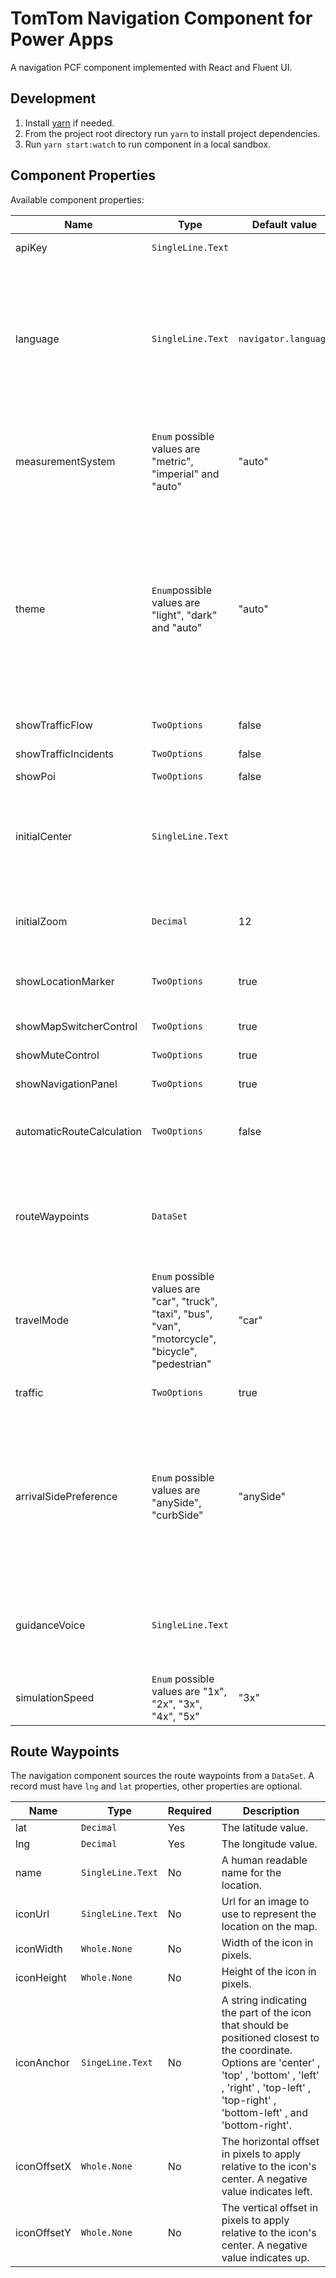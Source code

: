 # TomTom Navigation Component for Power Apps

A navigation PCF component implemented with React and Fluent UI.

## Development

1. Install [yarn](https://classic.yarnpkg.com/en/docs/install#mac-stable) if needed.
2. From the project root directory run `yarn` to install project dependencies.
3. Run `yarn start:watch` to run component in a local sandbox.

## Component Properties

Available component properties:

| Name                      | Type                                                                                                   | Default value        | Description                                                                                                                                                                                                                                             |
| ------------------------- | ------------------------------------------------------------------------------------------------------ | -------------------- | ------------------------------------------------------------------------------------------------------------------------------------------------------------------------------------------------------------------------------------------------------- |
| apiKey                    | `SingleLine.Text`                                                                                      |                      | The TomTom API key.                                                                                                                                                                                                                                     |
| language                  | `SingleLine.Text`                                                                                      | `navigator.language` | Language used for the map and guidance instructions. 	An [IETF language code tag](https://datahub.io/core/language-codes). When the language provided is one of "en", "de" or "nl" it will also apply to the component UI controls.                                                                                           |
| measurementSystem         | `Enum` possible values are "metric", "imperial" and "auto"                                             | "auto"               | The measurement system. If "auto" is selected the measurement system will be based on the route location.                                                                                                                                               |
| theme                     | `Enum`possible values are "light", "dark" and "auto"                                                   | "auto"               | The componnent theme. Influences both the map style and the theme used for the components overlaid on the map. If "auto" is selected will use the `prefers-color-scheme` media feature to detect if the user has requested light or dark color schemes. |
| showTrafficFlow           | `TwoOptions`                                                                                           | false                | Show the traffic flow layer.                                                                                                                                                                                                                            |
| showTrafficIncidents      | `TwoOptions`                                                                                           | false                | Show the traffic incidents layer.                                                                                                                                                                                                                       |
| showPoi      | `TwoOptions`                                                                                           | false                | Show the POI layer.                                                                                                                                                                                                                       |
| initialCenter             | `SingleLine.Text`                                                                                      |                      | Initial map center specifed in the format "latitude,longitude". This is set once when the component is mounted.                                                                                                                                         |
| initialZoom               | `Decimal`                                                                                              | 12                   | Initial zoom level. This is set once when the component is mounted.                                                                                                                                                                                     |
| showLocationMarker        | `TwoOptions`                                                                                           | true                 | Show a location marker for the user's current location.                                                                                                                                                                                                 |
|                           |
| showMapSwitcherControl    | `TwoOptions`                                                                                           | true                | Show the map switcher control.                                                                                                                                                                                                                          |
| showMuteControl    | `TwoOptions`                                                                                           | true                | Show the mute control.                                                                                                                                                                                                                          |
| showNavigationPanel       | `TwoOptions`                                                                                           | true                 | Show the navigation panel.                                                                                                                                                                                                                              |
| automaticRouteCalculation | `TwoOptions`                                                                                           | false                | Automatically calculates a route when more than 1 waypoint is provided.                                                                                                                                                                                 |
| routeWaypoints            | `DataSet`                                                                                      |                      | References a `DataSet` containing records for each of the route's waypoints. See description of the `Waypoint` record below.                                                                                           |
| travelMode                | `Enum` possible values are "car", "truck", "taxi", "bus", "van", "motorcycle", "bicycle", "pedestrian" | "car"                | The travel mode used for the route calculation.                                                                                                                                                                                                         |
| traffic                   | `TwoOptions`                                                                                           | true                 | Calculates the route using live traffic.                                                                                                                                                                                                                |
| arrivalSidePreference     | `Enum` possible values are "anySide", "curbSide"                                                       | "anySide"            | Specifies the preference of roadside on arrival to waypoints and destination. Stop on the road has to be set at least two meters to the preferred side, otherwise the behavior will default to "anySide".                                               |
| guidanceVoice                    | `SingleLine.Text`                                                                                      |                      | The name of a text-to-speech voice provided by the Microsoft Speech Service. Available voices can be found [here](https://learn.microsoft.com/en-us/azure/ai-services/speech-service/language-support?tabs=tts#standard-voices).                                                                                                                                                                                                                                     |
| simulationSpeed           | `Enum` possible values are "1x", "2x", "3x", "4x", "5x"                                                | "3x"                 | The navigation simulation speed.                                                                                                                                                                                                                        |

## Route Waypoints

The navigation component sources the route waypoints from a `DataSet`. A record must have `lng` and `lat` properties, other properties are optional.

| Name       | Type     | Required | Description |
|------------|----------|----------|-------------|
| lat           | `Decimal`         | Yes         | The latitude value.            |
| lng           | `Decimal`         | Yes         | The longitude value.            |
| name           | `SingleLine.Text`         | No         | A human readable name for the location.            |
| iconUrl       | `SingleLine.Text`          | No         | Url for an image to use to represent the location on the map. |
| iconWidth     | `Whole.None`               | No         | Width of the icon in pixels. |
| iconHeight    | `Whole.None`               | No         | Height of the icon in pixels. |      
| iconAnchor    | `SingeLine.Text`           | No         | A string indicating the part of the icon that should be positioned closest to the coordinate. Options are  'center' ,  'top' , 'bottom' ,  'left' ,  'right' ,  'top-left' ,  'top-right' ,  'bottom-left' , and  'bottom-right'. |
| iconOffsetX   | `Whole.None`               | No         | The horizontal offset in pixels to apply relative to the icon's center. A negative value indicates left. |
| iconOffsetY   | `Whole.None`               | No         | The vertical offset in pixels to apply relative to the icon's center. A negative value indicates up.|




